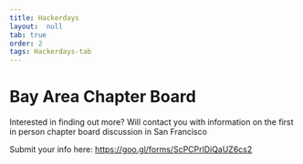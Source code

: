 ```yaml
---
title: Hackerdays
layout:  null
tab: true
order: 2
tags: Hackerdays-tab
---
```


# Bay Area Chapter Board

Interested in finding out more? Will contact you with information on the
first in person chapter board discussion in San Francisco

Submit your info here: <https://goo.gl/forms/ScPCPrlDiQaUZ6cs2>
